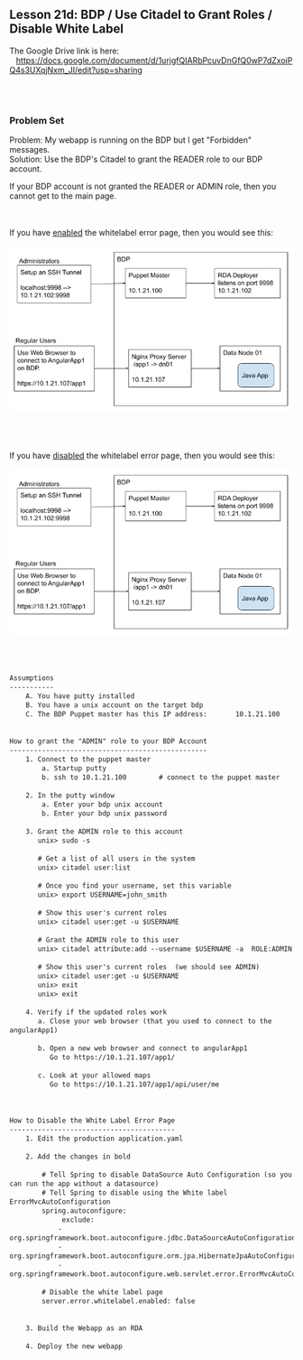 Lesson 21d:  BDP / Use Citadel to Grant Roles / Disable White Label
-------------------------------------------------------------------
The Google Drive link is here:<br>
&nbsp;&nbsp;&nbsp;https://docs.google.com/document/d/1urjgfQIARbPcuvDnGfQ0wP7dZxoiPQ4s3UXqjNxm_JI/edit?usp=sharing
      

<br>
<br>

<h3> Problem Set </h3>
Problem:  My webapp is running on the BDP but I get "Forbidden" messages.<br>
Solution:  Use the BDP's Citadel to grant the READER role to our BDP account.<br>


If your BDP account is not granted the READER or ADMIN role, then you cannot get to the main page.


<br>
<br>
If you have <u>enabled</u> the whitelabel error page, then you would see this:<br>

![](https://github.com/traderres/webClass/raw/angularAppLessons/learnAngular/lessons/images/lesson21c_image1.png)

<br>
<br>
<br>
If you have <u>disabled</u> the whitelabel error page, then you would see this:<br>

![](https://github.com/traderres/webClass/raw/angularAppLessons/learnAngular/lessons/images/lesson21c_image1.png)
<br>
<br>
<br>

```

Assumptions
-----------
    A. You have putty installed
    B. You have a unix account on the target bdp
    C. The BDP Puppet master has this IP address:   	10.1.21.100


How to grant the "ADMIN" role to your BDP Account
-------------------------------------------------
    1. Connect to the puppet master
        a. Startup putty
        b. ssh to 10.1.21.100        # connect to the puppet master

    2. In the putty window
        a. Enter your bdp unix account
        b. Enter your bdp unix password

    3. Grant the ADMIN role to this account
       unix> sudo -s 
        
       # Get a list of all users in the system
       unix> citadel user:list
        
       # Once you find your username, set this variable
       unix> export USERNAME=john_smith
        
       # Show this user's current roles
       unix> citadel user:get -u $USERNAME
        
       # Grant the ADMIN role to this user
       unix> citadel attribute:add --username $USERNAME -a  ROLE:ADMIN 
        
       # Show this user's current roles  (we should see ADMIN)
       unix> citadel user:get -u $USERNAME
       unix> exit
       unix> exit

    4. Verify if the updated roles work
       a. Close your web browser (that you used to connect to the angularApp1)

       b. Open a new web browser and connect to angularApp1
          Go to https://10.1.21.107/app1/

       c. Look at your allowed maps
          Go to https://10.1.21.107/app1/api/user/me



How to Disable the White Label Error Page
-----------------------------------------
    1. Edit the production application.yaml

    2. Add the changes in bold

        # Tell Spring to disable DataSource Auto Configuration (so you can run the app without a datasource)
        # Tell Spring to disable using the White label ErrorMvcAutoConfiguration
        spring.autoconfigure:
             exclude:
            - org.springframework.boot.autoconfigure.jdbc.DataSourceAutoConfiguration
            - org.springframework.boot.autoconfigure.orm.jpa.HibernateJpaAutoConfiguration
            - org.springframework.boot.autoconfigure.web.servlet.error.ErrorMvcAutoConfiguration
        
        # Disable the white label page
        server.error.whitelabel.enabled: false


    3. Build the Webapp as an RDA

    4. Deploy the new webapp


```
